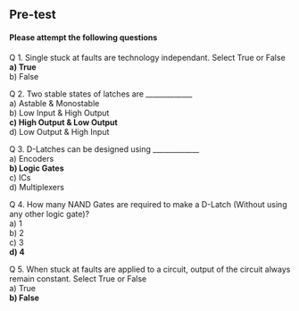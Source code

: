 ## <b> Pre-test</b>

#### Please attempt the following questions

Q 1. Single stuck at faults are technology independant. Select True or False  
<b>a) True</b>  
b) False

Q 2. Two stable states of latches are \_\_\_\_\_\_\_\_\_\_\_\_\_  
a) Astable & Monostable  
b) Low Input & High Output  
<b>c) High Output & Low Output</b>  
d) Low Output & High Input

Q 3. D-Latches can be designed using \_\_\_\_\_\_\_\_\_\_\_\_\_  
a) Encoders  
<b>b) Logic Gates</b>  
c) ICs  
d) Multiplexers

Q 4. How many NAND Gates are required to make a D-Latch (Without using any other logic gate)?  
a) 1  
b) 2  
c) 3  
<b>d) 4</b>

Q 5. When stuck at faults are applied to a circuit, output of the circuit always remain constant. Select True or False  
a) True  
<b>b) False</b>
